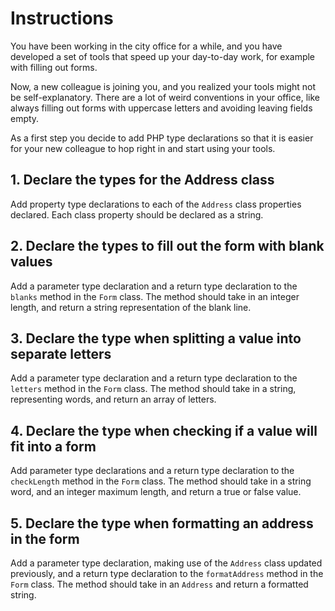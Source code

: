 # Instructions

You have been working in the city office for a while, and you have developed a set of tools that speed up your day-to-day work, for example with filling out forms.

Now, a new colleague is joining you, and you realized your tools might not be self-explanatory.
There are a lot of weird conventions in your office, like always filling out forms with uppercase letters and avoiding leaving fields empty.

As a first step you decide to add PHP type declarations so that it is easier for your new colleague to hop right in and start using your tools.

## 1. Declare the types for the Address class

Add property type declarations to each of the `Address` class properties declared.
Each class property should be declared as a string.

## 2. Declare the types to fill out the form with blank values

Add a parameter type declaration and a return type declaration to the `blanks` method in the `Form` class.
The method should take in an integer length, and return a string representation of the blank line.

## 3. Declare the type when splitting a value into separate letters

Add a parameter type declaration and a return type declaration to the `letters` method in the `Form` class.
The method should take in a string, representing words, and return an array of letters.

## 4. Declare the type when checking if a value will fit into a form

Add parameter type declarations and a return type declaration to the `checkLength` method in the `Form` class.
The method should take in a string word, and an integer maximum length, and return a true or false value.

## 5. Declare the type when formatting an address in the form

Add a parameter type declaration, making use of the `Address` class updated previously, and a return type declaration to the `formatAddress` method in the `Form` class.
The method should take in an `Address` and return a formatted string.
